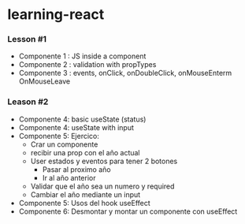 # learning-react

### Lesson #1
- Componente 1 : JS inside a component
- Componente 2 : validation with propTypes
- Componente 3 : events, onClick, onDoubleClick, onMouseEnterm OnMouseLeave
  
### Leason #2

- Componente 4: basic useState (status)
- Componente 4: useState with input
- Componente 5: Ejercico:
  - Crar un componente
  - recibir una prop con el año actual
  - User estados y eventos para tener 2 botones
    - Pasar al proximo año
    - Ir al año anterior
  - Validar que el año sea un numero y required
  - Cambiar el año mediante un input
- Componente 5:  Usos del hook useEffect
- Componente 6: Desmontar y montar un componente con useEffect








